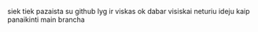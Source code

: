 siek tiek pazaista su github
lyg ir viskas ok dabar
visiskai neturiu ideju kaip panaikinti main brancha